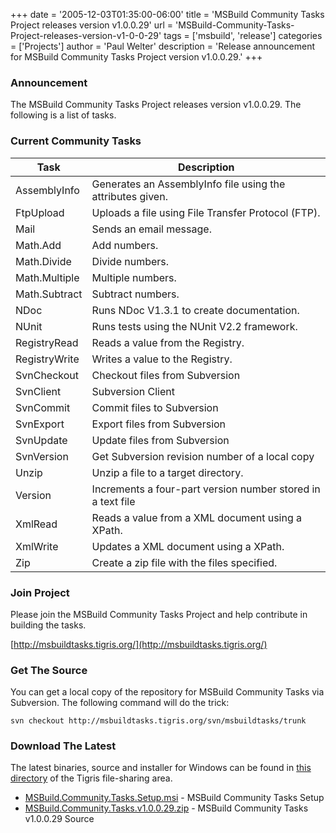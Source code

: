 +++
date = '2005-12-03T01:35:00-06:00'
title = 'MSBuild Community Tasks Project releases version v1.0.0.29'
url = 'MSBuild-Community-Tasks-Project-releases-version-v1-0-0-29'
tags = ['msbuild', 'release']
categories = ['Projects']
author = 'Paul Welter'
description = 'Release announcement for MSBuild Community Tasks Project version v1.0.0.29.'
+++

### Announcement

The MSBuild Community Tasks Project releases version v1.0.0.29. The following is a list of tasks.

### Current Community Tasks

| Task          | Description                                                 |
| ------------- | ----------------------------------------------------------- |
| AssemblyInfo  | Generates an AssemblyInfo file using the attributes given.  |
| FtpUpload     | Uploads a file using File Transfer Protocol (FTP).          |
| Mail          | Sends an email message.                                     |
| Math.Add      | Add numbers.                                                |
| Math.Divide   | Divide numbers.                                             |
| Math.Multiple | Multiple numbers.                                           |
| Math.Subtract | Subtract numbers.                                           |
| NDoc          | Runs NDoc V1.3.1 to create documentation.                   |
| NUnit         | Runs tests using the NUnit V2.2 framework.                  |
| RegistryRead  | Reads a value from the Registry.                            |
| RegistryWrite | Writes a value to the Registry.                             |
| SvnCheckout   | Checkout files from Subversion                              |
| SvnClient     | Subversion Client                                           |
| SvnCommit     | Commit files to Subversion                                  |
| SvnExport     | Export files from Subversion                                |
| SvnUpdate     | Update files from Subversion                                |
| SvnVersion    | Get Subversion revision number of a local copy              |
| Unzip         | Unzip a file to a target directory.                         |
| Version       | Increments a four-part version number stored in a text file |
| XmlRead       | Reads a value from a XML document using a XPath.            |
| XmlWrite      | Updates a XML document using a XPath.                       |
| Zip           | Create a zip file with the files specified.                 |

### Join Project

Please join the MSBuild Community Tasks Project and help contribute in building the tasks.&nbsp;

[http://msbuildtasks.tigris.org/](http://msbuildtasks.tigris.org/)

### Get The Source

You can get a local copy of the repository for MSBuild Community Tasks via Subversion. The following command will do the trick:

```shell
svn checkout http://msbuildtasks.tigris.org/svn/msbuildtasks/trunk
```

### Download The Latest

The latest binaries, source and installer for Windows can be found in [this directory](http://msbuildtasks.tigris.org/servlets/ProjectDocumentList) of the Tigris file-sharing area.

* [MSBuild.Community.Tasks.Setup.msi](http://msbuildtasks.tigris.org/files/documents/3383/28296/MSBuild.Community.Tasks.Setup.msi) - MSBuild Community Tasks Setup
* [MSBuild.Community.Tasks.v1.0.0.29.zip](http://msbuildtasks.tigris.org/files/documents/3383/28297/MSBuild.Community.Tasks.v1.0.0.29.zip) - MSBuild Community Tasks v1.0.0.29 Source
